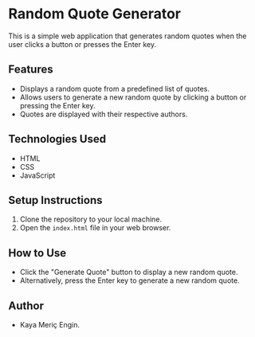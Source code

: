 # Random Quote Generator

This is a simple web application that generates random quotes when the user clicks a button or presses the Enter key.

## Features

- Displays a random quote from a predefined list of quotes.
- Allows users to generate a new random quote by clicking a button or pressing the Enter key.
- Quotes are displayed with their respective authors.

## Technologies Used

- HTML
- CSS
- JavaScript

## Setup Instructions

1. Clone the repository to your local machine.
2. Open the `index.html` file in your web browser.

## How to Use

- Click the "Generate Quote" button to display a new random quote.
- Alternatively, press the Enter key to generate a new random quote.

## Author

- Kaya Meriç Engin.